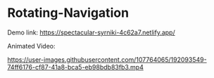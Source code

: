 # Rotating-Navigation

Demo link: https://spectacular-syrniki-4c62a7.netlify.app/

Animated Video: 

https://user-images.githubusercontent.com/107764065/192093549-74ff6176-cf87-41a8-bca5-eb98bdb83fb3.mp4

